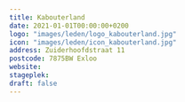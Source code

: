 ```yaml
---
title: Kabouterland
date: 2021-01-01T00:00:00+0200
logo: "images/leden/logo_kabouterland.jpg"
icon: "images/leden/icon_kabouterland.jpg"
address: Zuiderhoofdstraat 11
postcode: 7875BW Exloo
website: 
stageplek: 
draft: false
---
```


